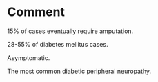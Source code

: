 # Comment

15% of cases eventually require amputation.

28-55% of diabetes mellitus cases.

Asymptomatic.

The most common diabetic peripheral neuropathy.
